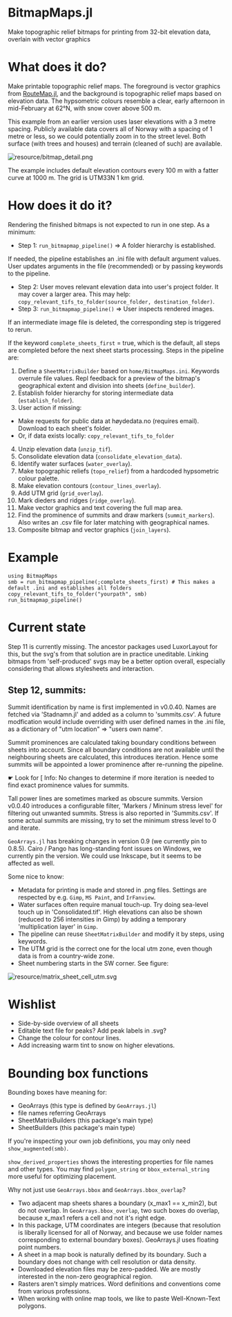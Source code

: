 # BitmapMaps.jl
Make topographic relief bitmaps for printing from 32-bit elevation data, overlain with vector graphics


# What does it do?

Make printable topographic relief maps. The foreground is vector graphics from [RouteMap.jl](https://github.com/hustf/RouteMap.jl),
and the background is topographic relief maps based on elevation data. The hypsometric colours resemble a clear, early afternoon in 
mid-February at 62°N, with snow cover above 500 m.

This example from an earlier version uses laser elevations with a 3 metre spacing. Publicly available data covers all of Norway with a spacing of 1 metre or less,
so we could potentially zoom in to the street level. Both surface (with trees and houses) and terrain (cleaned of such) are available.

<img src="resource/bitmap_detail.png" alt = "resource/bitmap_detail.png" style="display: inline-block; margin: 0 auto; max-width: 640px">

The example includes default elevation contours every 100 m with a fatter curve at 1000 m. The grid is UTM33N 1 km grid.

# How does it do it?

Rendering the finished bitmaps is not expected to run in one step. As a minimum:
- Step 1: `run_bitmapmap_pipeline()` => A folder hierarchy is established.

If needed, the pipeline establishes an .ini file with default argument values. User updates arguments in the file (recommended) or by passing keywords to the pipeline.

- Step 2: User moves relevant elevation data into user's project folder. It may cover a larger area. This may help: `copy_relevant_tifs_to_folder(source_folder, destination_folder)`.
- Step 3: `run_bitmapmap_pipeline()` => User inspects rendered images.

If an intermediate image file is deleted, the corresponding step is triggered to rerun.

If the keyword `complete_sheets_first` = true, which is the default, all steps are completed before the next sheet starts processing. Steps in the pipeline are:

1) Define a `SheetMatrixBuilder` based on `home/BitmapMaps.ini`. Keywords overrule file values. Repl feedback for a preview of the bitmap's geographical extent and division into sheets (`define_builder`).
2) Establish folder hierarchy for storing intermediate data (`establish_folder`).
3) User action if missing: 
  - Make requests for public data at høydedata.no (requires email). Download to each sheet's folder.
  - Or, if data exists locally: `copy_relevant_tifs_to_folder`
4) Unzip elevation data (`unzip_tif`).
5) Consolidate elevation data (`consolidate_elevation_data`).
6) Identify water surfaces (`water_overlay`).
7) Make topographic reliefs (`topo_relief`) from a hardcoded hypsometric colour palette.
8) Make elevation contours (`contour_lines_overlay`).
9) Add UTM grid (`grid_overlay`).
10) Mark dieders and ridges (`ridge_overlay`).
11) Make vector graphics and text covering the full map area. 
12) Find the prominence of summits and draw markers (`summit_markers`). Also writes an .csv file for later matching with geographical names.
13) Composite bitmap and vector graphics (`join_layers`).
 
# Example
```
using BitmapMaps
smb = run_bitmapmap_pipeline(;complete_sheets_first) # This makes a default .ini and establishes all folders
copy_relevant_tifs_to_folder("yourpath", smb)
run_bitmapmap_pipeline()
```
# Current state

Step 11 is currently missing. The ancestor packages used LuxorLayout for this, but the svg's from that solution are in practice uneditable. Linking bitmaps from 'self-produced' svgs may be a better option overall, especially considering that allows stylesheets and interaction.

## Step 12, summits:

Summit identification by name is first implemented in v0.0.40. Names are fetched via 'Stadnamn.jl' and added as a column to 'summits.csv'. A future
modfication would include overriding with user defined names in the .ini file, as a dictionary of "utm location" => "users own name".

Summit prominences are calculated taking boundary conditions between sheets into account. Since all boundary conditions are not available until the neighbouring sheets are calculated, this introduces iteration. Hence some summits will be appointed a lower prominence after re-running the pipeline.  

☛ Look for [ Info: No changes 
    to determine if more iteration is needed to find exact prominence values for summits.

Tall power lines are sometimes marked as obscure summits. Version v0.0.40 introduces a configurable filter, 'Markers / Mininum stress level' for filtering out unwanted summits. Stress is also reported in 'Summits.csv'. If some actual summits are missing, try to set the minimum stress level to 0 and iterate.

`GeoArrays.jl` has breaking changes in  version 0.9 (we currently pin to 0.8.5). Cairo / Pango has long-standing font issues on Windows, we currently pin the version. We could use Inkscape, but it seems to be affected as well.

Some nice to know:

- Metadata for printing is made and stored in .png files. Settings are respected by e.g. `Gimp`, `MS Paint`, and `IrFanview`.
- Water surfaces often require manual touch-up. Try doing sea-level touch up in 'Consolidated.tif'. High elevations can also be 
  shown (reduced to 256 intensities in Gimp) by adding a temporary 'multiplication layer' in `Gimp`.
- The pipeline can reuse `SheetMatrixBuilder` and modify it by steps, using keywords.
- The UTM grid is the correct one for the local utm zone, even though data is from a country-wide zone.
- Sheet numbering starts in the SW corner. See figure:

<img src="resource/matrix_sheet_cell_utm.svg" alt = "resource/matrix_sheet_cell_utm.svg" style="display: inline-block; margin: 0 auto; max-width: 640px">


# Wishlist

- Side-by-side overview of all sheets
- Editable text file for peaks? Add peak labels in .svg?
- Change the colour for contour lines.
- Add increasing warm tint to snow on higher elevations.

# Bounding box functions

Bounding boxes have meaning for:
   - GeoArrays (this type is defined by `GeoArrays.jl`)
   - file names referring GeoArrays
   - SheetMatrixBuilders (this package's main type)
   - SheetBuilders (this package's main type)

If you're inspecting your own job definitions, you may only need `show_augmented(smb)`.

`show_derived_properties` shows the interesting properties for file names and other types.
You may find `polygon_string` or `bbox_external_string` more useful for optimizing placement.

Why not just use `GeoArrays.bbox` and `GeoArrays.bbox_overlap`?
   - Two adjacent map sheets shares a boundary (x_max1 == x_min2), but do not overlap. In `GeoArrays.bbox_overlap`, two such boxes do overlap, because x_max1 refers a cell and not it's right edge.
   - In this package, UTM coordinates are integers (because that resolution is liberally licensed for all of Norway, and because we use folder names corresponding to external boundary boxes). GeoArrays.jl uses floating point numbers.
   - A sheet in a map book is naturally defined by its boundary. Such a boundary does not change with cell resolution or data density.
   - Downloaded elevation files may be zero-padded. We are mostly interested in the non-zero geographical region.
   - Rasters aren't simply matrices. Word definitions and conventions come from various professions.
   - When working with online map tools, we like to paste Well-Known-Text polygons.
